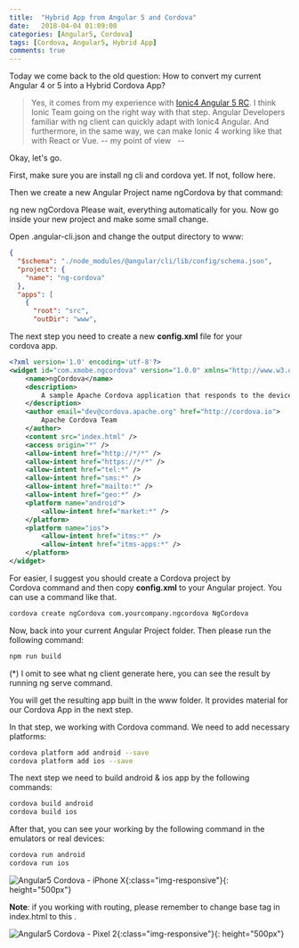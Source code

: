 ```yaml
---
title:  "Hybrid App from Angular 5 and Cordova"
date:   2018-04-04 01:09:00
categories: [Angular5, Cordova]
tags: [Cordova, Angular5, Hybrid App]
comments: true
---
```


Today we come back to the old question: How to convert my current Angular 4 or 5 into a Hybrid Cordova App?

>Yes, it comes from my experience with [Ionic4 Angular 5 RC][experiencing-ionic4-angular5-project-rc]. I think Ionic Team going on the right way with that step. Angular Developers familiar with ng client can quickly adapt with Ionic4 Angular. And furthermore, in the same way, we can make Ionic 4 working like that with React or Vue. -- my point of view   --

Okay, let's go.

First, make sure you are install ng cli and cordova yet. If not, follow here.

Then we create a new Angular Project name ngCordova by that command:

ng new ngCordova
Please wait, everything automatically for you. Now go inside your new project and make some small change.

Open .angular-cli.json and change the output directory to www:

```json
{
  "$schema": "./node_modules/@angular/cli/lib/config/schema.json",
  "project": {
    "name": "ng-cordova"
  },
  "apps": [
    {
      "root": "src",
      "outDir": "www",
```

The next step you need to create a new **config.xml** file for your cordova app.

```xml
<?xml version='1.0' encoding='utf-8'?>
<widget id="com.xmobe.ngcordova" version="1.0.0" xmlns="http://www.w3.org/ns/widgets" xmlns:cdv="http://cordova.apache.org/ns/1.0">
    <name>ngCordova</name>
    <description>
        A sample Apache Cordova application that responds to the deviceready event.
    </description>
    <author email="dev@cordova.apache.org" href="http://cordova.io">
        Apache Cordova Team
    </author>
    <content src="index.html" />
    <access origin="*" />
    <allow-intent href="http://*/*" />
    <allow-intent href="https://*/*" />
    <allow-intent href="tel:*" />
    <allow-intent href="sms:*" />
    <allow-intent href="mailto:*" />
    <allow-intent href="geo:*" />
    <platform name="android">
        <allow-intent href="market:*" />
    </platform>
    <platform name="ios">
        <allow-intent href="itms:*" />
        <allow-intent href="itms-apps:*" />
    </platform>
</widget>
```

For easier, I suggest you should create a Cordova project by Cordova command and then copy **config.xml** to your Angular project. You can use a command like that.

```bash
cordova create ngCordova com.yourcompany.ngcordova NgCordova
```

Now, back into your current Angular Project folder. Then please run the following command:

```bash
npm run build
```

(*) I omit to see what ng client generate here, you can see the result by running ng serve command.

You will get the resulting app built in the www folder. It provides material for our Cordova App in the next step.

In that step, we working with Cordova command. We need to add necessary platforms:

```bash
cordova platform add android --save
cordova platform add ios --save
```

The next step we need to build android & ios app by the following commands:

```bash
cordova build android
cordova build ios
```

After that, you can see your working by the following command in the emulators or real devices:

```bash
cordova run android
cordova run ios
```

![Angular5 Cordova - iPhone X](https://www.xmobe.com/wp-content/uploads/2018/04/Simulator-Screen-Shot-iPhone-X-2018-04-03-at-21.45.45_iphonexspacegrey_portrait-1024x1024.png){:class="img-responsive"}{: height="500px"}

**Note**: if you working with routing, please remember to change base tag in index.html to this <base href="./">.

![Angular5 Cordova - Pixel 2](https://www.xmobe.com/wp-content/uploads/2018/04/Screenshot_1522767718_pixel_really_blue_portrait-1022x1024.png){:class="img-responsive"}{: height="500px"}


[experiencing-ionic4-angular5-project-rc]: https://www.xmobe.com/ionic/experiencing-ionic4-angular5-project-rc/
